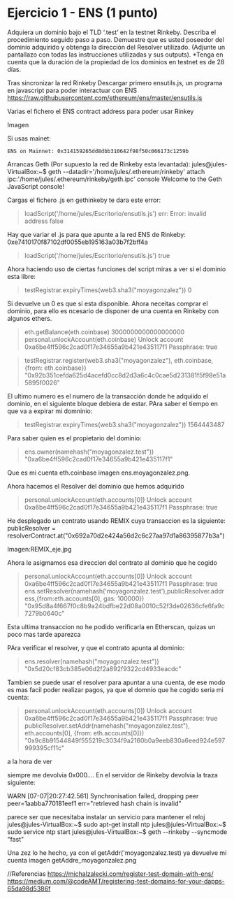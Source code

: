# Ejercicio 1 - ENS (1 punto)
Adquiera un dominio bajo el TLD ‘.test’ en la testnet Rinkeby.
Describa el procedimiento seguido paso a paso.
Demuestre que es usted poseedor del dominio adquirido y obtenga la dirección del Resolver utilizado. (Adjunte un pantallazo con todas las instrucciones utilizadas y sus outputs).
*Tenga en cuenta que la duración de la propiedad de los dominios en testnet es de 28 días.


Tras sincronizar la red Rinkeby
Descargar primero ensutils.js, un programa en javascript para poder interactuar con ENS
https://raw.githubusercontent.com/ethereum/ens/master/ensutils.js

Varias el fichero el ENS contract address para poder usar Rinkey

Imagen

Si usas mainet:


    ENS on Mainnet: 0x314159265dd8dbb310642f98f50c066173c1259b



Arrancas Geth (Por supuesto la red de Rinkeby esta levantada):
jules@jules-VirtualBox:~$ geth --datadir='/home/jules/.ethereum/rinkeby' attach  ipc:'/home/jules/.ethereum/rinkeby/geth.ipc' console
Welcome to the Geth JavaScript console!


Cargas el fichero .js en gethinkeby te dara este error:

> loadScript('/home/jules/Escritorio/ensutils.js')
err: Error: invalid address
false

Hay que variar el .js para que apunte a la red ENS de Rinkeby: 0xe7410170f87102df0055eb195163a03b7f2bff4a
> loadScript('/home/jules/Escritorio/ensutils.js')
true

Ahora haciendo uso de ciertas funciones del script miras a ver si el dominio esta libre:
> testRegistrar.expiryTimes(web3.sha3("moyagonzalez"))
0

Si devuelve un 0 es que sí esta disponible.
Ahora neceitas comprar el dominio, para ello es ncesario de disponer de una cuenta en Rinkeby con algunos ethers.


> eth.getBalance(eth.coinbase)
3000000000000000000
> personal.unlockAccount(eth.coinbase)
Unlock account 0xa6be4ff596c2cad0f17e34655a9b421e435117f1
Passphrase: 
true

> testRegistrar.register(web3.sha3("moyagonzalez"), eth.coinbase, {from: eth.coinbase})
"0x92b351cefda625d4acefd0cc8d2d3a6c4c0cae5d231381f5f98e51a5895f0026"

El ultimo numero es el numero de la transacción donde he adquiido el dominio, en el siguiente bloque debiera de estar.
PAra saber el tiempo en que va a expirar mi domninio:
> testRegistrar.expiryTimes(web3.sha3("moyagonzalez"))
1564443487
> 
Para saber quien es el propietario del dominio:
> ens.owner(namehash("moyagonzalez.test"))
"0xa6be4ff596c2cad0f17e34655a9b421e435117f1"

Que es mi cuenta eth.coinbase
imagen ens.moyagonzalez.png.

Ahora hacemos el Resolver del dominio que hemos adquirido

> personal.unlockAccount(eth.accounts[0])
Unlock account 0xa6be4ff596c2cad0f17e34655a9b421e435117f1
Passphrase: 
true

He desplegado un contrato usando REMIX cuya transaccion es la siguiente:
publicResolver = resolverContract.at("0x692a70d2e424a56d2c6c27aa97d1a86395877b3a")

Imagen:REMIX_eje.jpg

Ahora le asigmamos esa direccion del contrato al dominio que he cogido

> personal.unlockAccount(eth.accounts[0])
Unlock account 0xa6be4ff596c2cad0f17e34655a9b421e435117f1
Passphrase: 
true
> ens.setResolver(namehash('moyagonzalez.test'),publicResolver.address,{from:eth.accounts[0], gas: 100000})
"0x95d8a4f667f0c8b9a24bdfbe22d08a0010c52f3de02636cfe6fa9c7279b0640c"


Esta ultima transaccion no he podido verificarla en Etherscan, quizas un poco mas tarde aparezca

PAra verificar el resolver, y que el contrato apunta al dominio:
> ens.resolver(namehash("moyagonzalez.test"))
"0x5d20cf83cb385e06d2f2a892f9322cd4933eacdc"

Tambien se puede usar el resolver para apuntar a una cuenta, de ese modo es mas facil poder realizar pagos, ya que el domnio que he cogido seria mi cuenta:

> personal.unlockAccount(eth.accounts[0])
Unlock account 0xa6be4ff596c2cad0f17e34655a9b421e435117f1
Passphrase: 
true
> publicResolver.setAddr(namehash("moyagonzalez.test"), eth.accounts[0], {from: eth.accounts[0]})
"0x9c8b91544849f555219c3034f9a2160b0a9eeb830a6eed924e597999395cf11c" 

a la hora de ver 


siempre me devolvia 
0x000....
En el servidor de Rinkeby devolvia la traza siguiente:

WARN [07-07|20:27:42.561] Synchronisation failed, dropping peer    peer=1aabba770181eef1 err="retrieved hash chain is invalid"

parece ser que necesitaba instalar un servicio para mantener el reloj
jules@jules-VirtualBox:~$ sudo apt-get install ntp
jules@jules-VirtualBox:~$ sudo service ntp start
jules@jules-VirtualBox:~$ geth --rinkeby --syncmode "fast" 

Una zez lo he hecho, ya con el getAddr('moyagonzalez.test) ya devuelve mi cuenta
imagen getAddre_moyagonzalez.png




//Referencias
https://michalzalecki.com/register-test-domain-with-ens/
https://medium.com/@codeAMT/registering-test-domains-for-your-dapps-65da98d5386f

